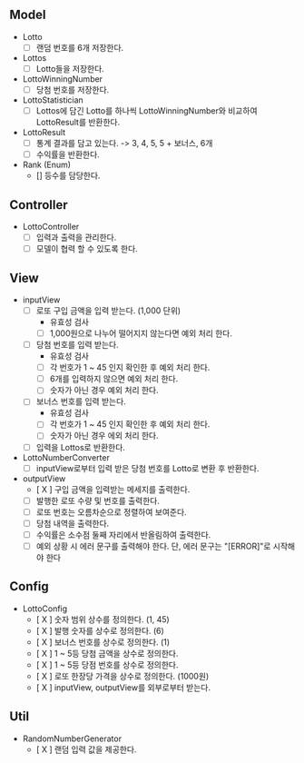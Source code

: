 ## Model
- Lotto
  - [ ] 랜덤 번호를 6개 저장한다. 

- Lottos
  - [ ] Lotto들을 저장한다.

- LottoWinningNumber
  - [ ] 당첨 번호를 저장한다.

- LottoStatistician
  - [ ] Lottos에 담긴 Lotto를 하나씩 LottoWinningNumber와 비교하여 LottoResult를 반환한다.
        
- LottoResult
  - [ ] 통계 결과를 담고 있는다.
  -> 3, 4, 5, 5 + 보너스, 6개
  - [ ] 수익률을 반환한다.

- Rank (Enum)
  - [] 등수를 담당한다.

## Controller
- LottoController
  - [ ] 입력과 출력을 관리한다.
  - [ ] 모델이 협력 할 수 있도록 한다.

## View
- inputView
  - [ ] 로또 구입 금액을 입력 받는다. (1,000 단위)
    - 유효성 검사 
    - [ ] 1,000원으로 나누어 떨어지지 않는다면 예외 처리 한다.
  
  - [ ] 당첨 번호를 입력 받는다.
    - 유효성 검사
    - [ ] 각 번호가 1 ~ 45 인지 확인한 후 예외 처리 한다.
    - [ ] 6개를 입력하지 않으면 예외 처리 한다.
    - [ ] 숫자가 아닌 경우 예외 처리 한다.
  
  - [ ] 보너스 번호를 입력 받는다.
    - 유효성 검사
    - [ ] 각 번호가 1 ~ 45 인지 확인한 후 예외 처리 한다.
    - [ ] 숫자가 아닌 경우 에외 처리 한다.

  - [ ] 입력을 Lottos로 반환한다.
    
- LottoNumberConverter
  - [  ] inputView로부터 입력 받은 당첨 번호를 Lotto로 변환 후 반환한다.

- outputView
  - [ X ] 구입 금액을 입력받는 메세지를 출력한다.
  - [ ] 발행한 로또 수량 및 번호를 출력한다.
  - [ ] 로또 번호는 오름차순으로 정렬하여 보여준다.
  - [ ] 당첨 내역을 출력한다.
  - [ ] 수익률은 소수점 둘째 자리에서 반올림하여 출력한다.
  - [ ] 예외 상황 시 에러 문구를 출력해야 한다. 단, 에러 문구는 "[ERROR]"로 시작해야 한다

## Config
- LottoConfig
  - [ X ] 숫자 범위 상수를 정의한다. (1, 45)
  - [ X ] 발행 숫자를 상수로 정의한다. (6)
  - [ X ] 보너스 번호를 상수로 정의한다. (1)
  - [ X ] 1 ~ 5등 당첨 금액을 상수로 정의한다.
  - [ X ] 1 ~ 5등 당점 번호를 상수로 정의한다.
  - [ X ] 로또 한장당 가격을 상수로 정의한다. (1000원) 
  - [ X ] inputView, outputView를 외부로부터 받는다.

## Util
- RandomNumberGenerator
  - [ X ] 랜덤 입력 값을 제공한다.
